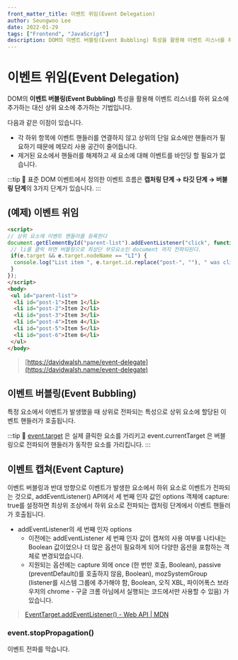 ```yaml
---
front_matter_title: 이벤트 위임(Event Delegation)
author: Seungwoo Lee
date: 2022-01-29
tags: ["Frontend", "JavaScript"]
description: DOM의 이벤트 버블링(Event Bubbling) 특성을 활용해 이벤트 리스너를 하위 요소에 추가하는 대신 상위 요소에 추가하는 기법입니다.
---
```


# 이벤트 위임(Event Delegation)

DOM의 **이벤트 버블링(Event Bubbling)** 특성을 활용해 이벤트 리스너를 하위 요소에 추가하는 대신 상위 요소에 추가하는 기법입니다.

다음과 같은 이점이 있습니다.

* 각 하위 항목에 이벤트 핸들러를 연결하지 않고 상위의 단일 요소에만 핸들러가 필요하기 때문에 메모리 사용 공간이 줄어듭니다.
* 제거된 요소에서 핸들러를 해제하고 새 요소에 대해 이벤트를 바인딩 할 필요가 없습니다.

:::tip
🔑 표준 DOM 이벤트에서 정의한 이벤트 흐름은 **캡처링 단계 → 타깃 단계 → 버블링 단계**의 3가지 단계가 있습니다.
:::

## (예제) 이벤트 위임

```html
<script>
// 상위 요소에 이벤트 핸들러를 등록한다 
document.getElementById("parent-list").addEventListener("click", function(e) {
 // li를 클릭 하면 버블링으로 최상단 부모요소인 document 까지 전파되된다.
 if(e.target && e.target.nodeName == "LI") {
  console.log("List item ", e.target.id.replace("post-", ""), " was clicked!");
 }
});
</script>
<body>
 <ul id="parent-list">
  <li id="post-1">Item 1</li>
  <li id="post-2">Item 2</li>
  <li id="post-3">Item 3</li>
  <li id="post-4">Item 4</li>
  <li id="post-5">Item 5</li>
  <li id="post-6">Item 6</li>
 </ul>
</body>
```

> [https://davidwalsh.name/event-delegate](https://davidwalsh.name/event-delegate)

## 이벤트 버블링(Event Bubbling)

특정 요소에서 이벤트가 발생했을 때 상위로 전파되는 특성으로 상위 요소에 할당된 이벤트 핸들러가 호출됩니다.

:::tip
🔑 [event.target](http://event.target) 은 실제 클릭한 요소를 가리키고 event.currentTarget 은 버블링으로 전파되어 핸들러가 동작한 요소를 가리킵니다.
:::

## 이벤트 캡쳐(Event Capture)

이벤트 버블링과 반대 방향으로 이벤트가 발생한 요소에서 하위 요소로 이벤트가 전파되는 것으로, addEventListener() API에서 세 번째 인자 값인 options 객체에 capture: true를 설정하면 최상위 조상에서 하위 요소로 전파되는 캡처링 단계에서 이벤트 핸들러가 호출됩니다.

* addEventListener의 세 번째 인자 options
  * 이전에는 addEventListener 세 번째 인자 값이 캡쳐의 사용 여부를 나타내는 Boolean 값이었으나 더 많은 옵션이 필요하게 되어 다양한 옵션을 포함하는 객체로 변경되었습니다.
  * 지원되는 옵션에는 capture 외에 once (한 번만 호출, Boolean), passive (preventDefault()를 호출하지 않음, Boolean), mozSystemGroup (listener를 시스템 그룹에 추가해야 함, Boolean, 오직 XBL, 파이어폭스 브라우저의 chrome - 구글 크롬 아님에서 실행되는 코드에서만 사용할 수 있음) 가 있습니다.

> [EventTarget.addEventListener() - Web API | MDN](https://developer.mozilla.org/ko/docs/Web/API/EventTarget/addEventListener)

### event.stopPropagation()

이벤트 전파를 막습니다.

<Comment/>
